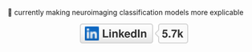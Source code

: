 🌱 currently making neuroimaging classification models more explicable 


<p align="center">
	<a href="https://www.linkedin.com/in/matiasberrios"><img src="linkedin.svg" alt="LinkedIn"></a>
</p>
